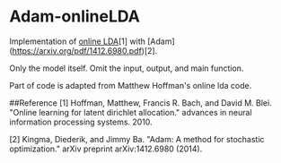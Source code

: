 # Adam-onlineLDA

Implementation of [online LDA](https://www.cs.princeton.edu/~blei/papers/HoffmanBleiBach2010b.pdf)[1] with [Adam] (https://arxiv.org/pdf/1412.6980.pdf)[2].

Only the model itself. Omit the input, output, and main function.

Part of code is adapted from Matthew Hoffman's online lda code.

##Reference
[1] Hoffman, Matthew, Francis R. Bach, and David M. Blei. "Online learning for latent dirichlet allocation." advances in neural information processing systems. 2010.

[2] Kingma, Diederik, and Jimmy Ba. "Adam: A method for stochastic optimization." arXiv preprint arXiv:1412.6980 (2014).
